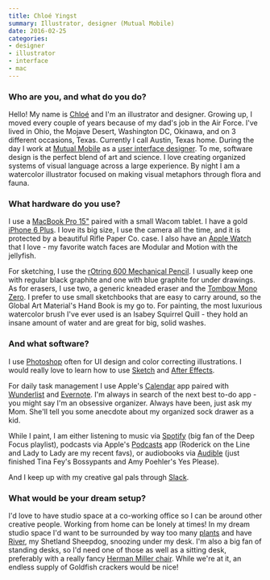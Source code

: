 ```yaml
---
title: Chloé Yingst
summary: Illustrator, designer (Mutual Mobile)
date: 2016-02-25
categories:
- designer
- illustrator
- interface
- mac
---
```


### Who are you, and what do you do?

Hello! My name is [Chloé](http://chloedraws.com/ "Chloé's website.") and I'm an illustrator and designer. Growing up, I moved every couple of years because of my dad's job in the Air Force. I've lived in Ohio, the Mojave Desert, Washington DC, Okinawa, and on 3 different occasions, Texas. Currently I call Austin, Texas home. During the day I work at [Mutual Mobile](http://mutualmobile.com/ "A tech agency in Texas.") as a [user interface designer](http://www.chloemade.com/ "Chloé's design site."). To me, software design is the perfect blend of art and science. I love creating organized systems of visual language across a large experience. By night I am a watercolor illustrator focused on making visual metaphors through flora and fauna.

### What hardware do you use?

I use a [MacBook Pro 15"][macbook-pro] paired with a small Wacom tablet. I have a gold [iPhone 6 Plus][iphone-6-plus]. I love its big size, I use the camera all the time, and it is protected by a beautiful Rifle Paper Co. case. I also have an [Apple Watch][apple-watch] that I love - my favorite watch faces are Modular and Motion with the jellyfish. 

For sketching, I use the [rOtring 600 Mechanical Pencil][600]. I usually keep one with regular black graphite and one with blue graphite for under drawings. As for erasers, I use two, a generic kneaded eraser and the [Tombow Mono Zero][zero]. I prefer to use small sketchbooks that are easy to carry around, so the Global Art Material's Hand Book is my go to. For painting, the most luxurious watercolor brush I've ever used is an Isabey Squirrel Quill - they hold an insane amount of water and are great for big, solid washes.

### And what software?

I use [Photoshop][] often for UI design and color correcting illustrations. I would really love to learn how to use [Sketch][] and [After Effects][after-effects].

For daily task management I use Apple's [Calendar][ical] app paired with [Wunderlist][] and [Evernote][]. I'm always in search of the next best to-do app - you might say I'm an obsessive organizer. Always have been, just ask my Mom. She'll tell you some anecdote about my organized sock drawer as a kid.

While I paint, I am either listening to music via [Spotify][] (big fan of the Deep Focus playlist), podcasts via Apple's [Podcasts][podcasts-ios] app (Roderick on the Line and Lady to Lady are my recent favs), or audiobooks via [Audible][] (just finished Tina Fey's Bossypants and Amy Poehler's Yes Please).

And I keep up with my creative gal pals through [Slack][].

### What would be your dream setup?

I'd love to have studio space at a co-working office so I can be around other creative people. Working from home can be lonely at times! In my dream studio space I'd want to be surrounded by way too many [plants](https://www.instagram.com/p/5A79NSgxPH/ "Chloé's Instagram photo of bugs and plants.") and have [River](https://www.instagram.com/p/467bXSAxCV/ "Chloé's Instagram photo of her sheepdog."), my Shetland Sheepdog, snoozing under my desk. I'm also a big fan of standing desks, so I'd need one of those as well as a sitting desk, preferably with a really fancy [Herman Miller chair][mirra]. While we're at it, an endless supply of Goldfish crackers would be nice!

[600]: https://www.rotring.com/us/mechanical-pencils/290-rotring-600-mechanical-pencil-3501178523096.html "A mechanical pencil."
[after-effects]: https://www.adobe.com/products/aftereffects.html "Motion graphics and video editing software."
[apple-watch]: https://www.apple.com/watch/ "A smartwatch."
[audible]: https://www.audible.com/ "An audio books service."
[evernote]: https://evernote.com/ "Online software for capturing notes."
[ical]: https://en.wikipedia.org/wiki/Calendar_(Apple) "The calendar software included with macOS."
[iphone-6-plus]: https://en.wikipedia.org/wiki/IPhone_6 "A large smartphone."
[macbook-pro]: https://www.apple.com/macbook-pro/ "A laptop."
[mirra]: http://www.hermanmiller.com/products/seating/performance-work-chairs/mirra-chairs.html "An ergonomic work chair."
[photoshop]: https://www.adobe.com/products/photoshop.html "A bitmap image editor."
[podcasts-ios]: https://itunes.apple.com/us/app/podcasts/id525463029 "An app for listening to podcasts."
[sketch]: https://www.sketchapp.com/ "A vector drawing application for Mac OS X."
[slack]: https://slack.com/ "A collaboration service."
[spotify]: https://www.spotify.com/us/ "A music streaming service."
[wunderlist]: https://www.wunderlist.com/ "A cloud-syncing to-do manager."
[zero]: https://www.amazon.com/Value-Tombow-Mono-Erasers-refills/dp/B00JNVWEUQ/ "An eraser."
